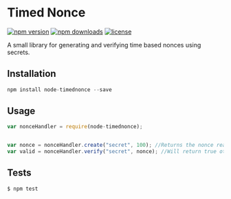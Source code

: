 # Timed Nonce
[![npm version](https://img.shields.io/npm/v/node-timednonce.svg)](https://npmjs.com/package/node-timednonce)
[![npm downloads](https://img.shields.io/npm/dm/node-timednonce.svg)](https://npmjs.com/package/node-timednonce)
[![license](https://img.shields.io/npm/l/node-timednonce.svg)](https://github.com/BaserPoison/node-timednonce/blob/master/LICENSE)

A small library for generating and verifying time based nonces using secrets.

## Installation
```js
npm install node-timednonce --save
```
## Usage
```js
var nonceHandler = require(node-timednonce);


var nonce = nonceHandler.create("secret", 100); //Returns the nonce ready to send
var valid = nonceHandler.verify("secret", nonce); //Will return true otherwise return object with status and message
```
## Tests
	
	$ npm test
